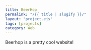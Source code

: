```yaml
---
title: BeerHop
permalink: "/{{ title | slugify }}/"
layout: "project.ejs"
tags: [projects]
category: Web
---
```


Beerhop is a pretty cool website!